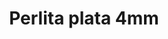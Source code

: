---
title: Perlita plata 4mm
date: 
draft: false

# descripcion
description : Perla de plata

materials: Plata 925

color: Plateado

dimensions: 4mm diam

code: 01-20-0496

type: "Aros"

categories: []

price: $950,00

# Images
# first image will be shown in the product page
images:
  # - image: "images/path_to_image"
  # La ubicacion de las imagenes es imagenes/Aros/Aros.Solo Plata/01-20-0496-perlita-plata-4mm
  - image: "./images/aros/solo_plata/01-20-0496_a.JPG"
---